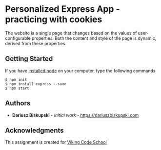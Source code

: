 # Personalized Express App - practicing with cookies

The website is a single page that changes based on the values of user-configurable properties. Both the content and style of the page is dynamic, derived from these properties. 


## Getting Started

If you have [installed node](https://nodejs.org/en/download/) on your computer, type the following commands

```
$ npm init
$ npm install express --save
$ npm start
```


## Authors

* **Dariusz Biskupski** - *Initial work* - https://dariuszbiskupski.com


## Acknowledgments

This assignment is created for [Viking Code School](https://www.vikingcodeschool.com/)
